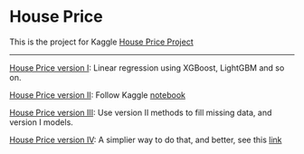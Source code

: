 # House Price

This is the project for Kaggle [House Price Project](https://www.kaggle.com/c/house-prices-advanced-regression-techniques/overview)

--------------------------

[House Price version I](https://github.com/dongzhang84/Kaggle/blob/master/House%20Price/House_Price_v1.ipynb): Linear regression using XGBoost, LightGBM and so on. 

[House Price version II](https://github.com/dongzhang84/Kaggle/blob/master/House%20Price/House_Price_v2.ipynb): Follow Kaggle [notebook](https://www.kaggle.com/serigne/stacked-regressions-top-4-on-leaderboard)

[House Price version III](https://github.com/dongzhang84/Kaggle/blob/master/House%20Price/House_Price_v3.ipynb): Use version II methods to fill missing data, and version I models. 

[House Price version IV](https://github.com/dongzhang84/Kaggle/blob/master/House%20Price/House_Price_v4.ipynb): A simplier way to do that, and better, see this [link](https://www.kaggle.com/apapiu/regularized-linear-models)
